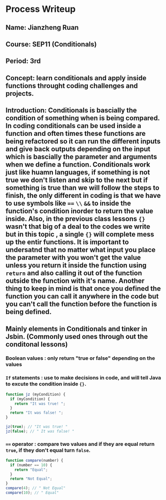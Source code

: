 # Process Writeup

## Name: Jianzheng Ruan 
## Course: SEP11 (Conditionals)
## Period: 3rd 
## Concept: learn conditionals and apply inside functions throught coding challenges and projects.
## Introduction: Conditionals is bascially the condition of something when is being compared. In coding conditionals can be used inside a function and often times these functions are being refactored so it can run the different inputs and give back outputs depending on the input which is bascially the parameter and arguments when we define a function. Conditionals work just like huamn languages, if something is not true we don't listen and skip to the next but if something is true than we will follow the steps to finish, the only different in coding is that we have to use symbols like `==` `\\` `&&` to inside the function's condition inorder to return the value inside. Also, in the previous class lessons `{}` wasn't that big of a deal to the codes we write but in this topic , a single `{}` will complete mess up the entir functions. It is important to undersatnd that no matter what input you place the parameter with you won't get the value unless you return it inside the function using `return` and also calling it out of the function outside the function with it's name. Another thing to keep in mind is that once you defined the function you can call it anywhere in the code but you can't call the function before the function is being defined.

## Mainly elements in Conditionals and tinker in Jsbin. (Commonly used ones through out the conditonal lessons)
### Boolean values : only return "true or false" depending on the values
### `If` statements : use to make decisions in code, and will tell Java to excute the condition inside `{}`.
```js
function jz (myCondition) {
  if (myCondition) {
    return "It was true! ";
  }
  return "It was false! ";
}
 
jz(true); // "It was true! "
jz(false); // " It was false! "
```
### `==` operator : compare two values and if they are equal return `true`, if they don't equal turn `false`.
```js
function compare(number) {
  if (number == 10) {
    return "Equal";
  }
  return "Not Equal";
}
compare(4); // " Not Equal"
compare(10); // " Equal"
